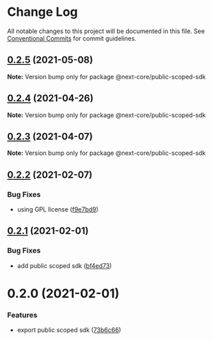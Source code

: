 # Change Log

All notable changes to this project will be documented in this file.
See [Conventional Commits](https://conventionalcommits.org) for commit guidelines.

## [0.2.5](https://github.com/easyops-cn/next-core/compare/@next-core/public-scoped-sdk@0.2.4...@next-core/public-scoped-sdk@0.2.5) (2021-05-08)

**Note:** Version bump only for package @next-core/public-scoped-sdk





## [0.2.4](https://github.com/easyops-cn/next-core/compare/@next-core/public-scoped-sdk@0.2.3...@next-core/public-scoped-sdk@0.2.4) (2021-04-26)

**Note:** Version bump only for package @next-core/public-scoped-sdk

## [0.2.3](https://github.com/easyops-cn/next-core/compare/@next-core/public-scoped-sdk@0.2.2...@next-core/public-scoped-sdk@0.2.3) (2021-04-07)

**Note:** Version bump only for package @next-core/public-scoped-sdk

## [0.2.2](https://github.com/easyops-cn/next-core/compare/@next-core/public-scoped-sdk@0.2.1...@next-core/public-scoped-sdk@0.2.2) (2021-02-07)

### Bug Fixes

- using GPL license ([f9e7bd9](https://github.com/easyops-cn/next-core/commit/f9e7bd9))

## [0.2.1](https://github.com/easyops-cn/next-core/compare/@next-core/public-scoped-sdk@0.2.0...@next-core/public-scoped-sdk@0.2.1) (2021-02-01)

### Bug Fixes

- add public scoped sdk ([bf4ed73](https://github.com/easyops-cn/next-core/commit/bf4ed73))

# 0.2.0 (2021-02-01)

### Features

- export public scoped sdk ([73b6c66](https://github.com/easyops-cn/next-core/commit/73b6c6613509417806849ee770fff69ec9df3f74))
